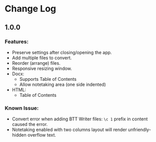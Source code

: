 ﻿# Change Log

## 1.0.0

### Features:
 - Preserve settings after closing/opening the app.
 - Add multiple files to convert.
 - Reorder (arrange) files.
 - Responsive resizing window.
 - Docx:
	 - Supports Table of Contents
	 - Allow notetaking area (one side indented)
 - HTML: 
	 - Table of Contents
 
### Known Issue:
- Convert error when adding BTT Writer files: `\c 1` prefix in content caused the error.
- Notetaking enabled with two columns layout will render unfriendly-hidden overflow text.
